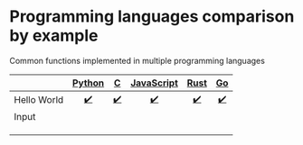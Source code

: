 # Programming languages comparison by example

Common functions implemented in multiple programming languages


|             |    [Python](python/)    |         [C](c/)         | [JavaScript](javascript/) |      [Rust](rust/)      |        [Go](go/)        |
| ----------- | :---------------------: | :---------------------: | :-----------------------: | :---------------------: | :---------------------: |
| Hello World | [:heavy_check_mark:][1] | [:heavy_check_mark:][2] |  [:heavy_check_mark:][3]  | [:heavy_check_mark:][4] | [:heavy_check_mark:][5] |
| Input       |                         |                         |                           |                         |                         |
|             |                         |                         |                           |                         |                         |
|             |                         |                         |                           |                         |                         |
|             |                         |                         |                           |                         |                         |


[1]: python/hello_world.py
[2]: c/hello_world.c
[3]: javascript/hello_world.js
[4]: rust/hello_world.rs
[5]: go/hello_world.go